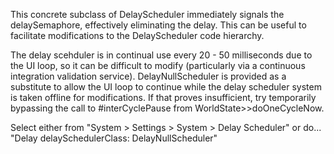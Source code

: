 This concrete subclass of DelayScheduler immediately signals the delaySemaphore, effectively eliminating the delay.  This can be useful to facilitate modifications to the DelayScheduler code hierarchy.The delay scehduler is in continual use every 20 - 50 milliseconds due to the UI loop, so it can be difficult to modify (particularly via a continuous integration validation service).  DelayNullScheduler is provided as a substitute to allow the UI loop to continue while the delay scheduler system is taken offline for modifications. If that proves insufficient, try temporarily bypassing the call to #interCyclePause from WorldState>>doOneCycleNow.Select either from "System > Settings > System > Delay Scheduler" or do... "Delay delaySchedulerClass: DelayNullScheduler"